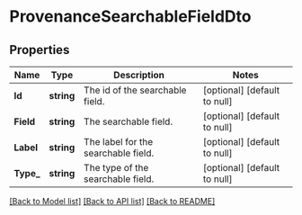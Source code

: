 # ProvenanceSearchableFieldDto

## Properties
Name | Type | Description | Notes
------------ | ------------- | ------------- | -------------
**Id** | **string** | The id of the searchable field. | [optional] [default to null]
**Field** | **string** | The searchable field. | [optional] [default to null]
**Label** | **string** | The label for the searchable field. | [optional] [default to null]
**Type_** | **string** | The type of the searchable field. | [optional] [default to null]

[[Back to Model list]](../pkg/nifi/README.md#documentation-for-models) [[Back to API list]](../pkg/nifi/README.md#documentation-for-api-endpoints) [[Back to README]](../pkg/nifi/README.md)


